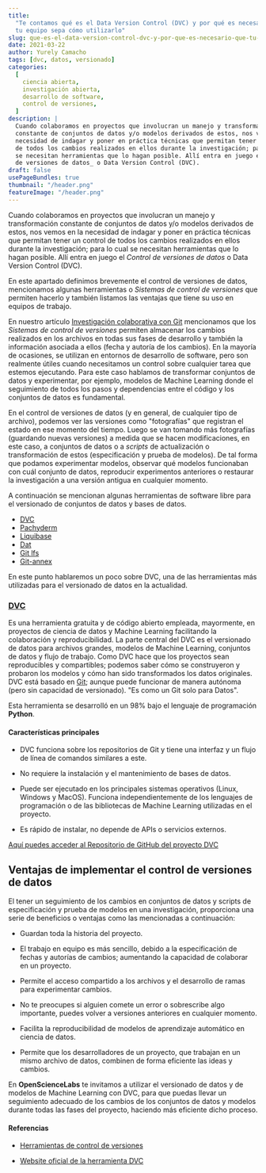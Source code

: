 ```yaml
---
title:
  "Te contamos qué es el Data Version Control (DVC) y por qué es necesario que
  tu equipo sepa cómo utilizarlo"
slug: que-es-el-data-version-control-dvc-y-por-que-es-necesario-que-tu-equipo-sepa-como-utilizarlo
date: 2021-03-22
author: Yurely Camacho
tags: [dvc, datos, versionado]
categories:
  [
    ciencia abierta,
    investigación abierta,
    desarrollo de software,
    control de versiones,
  ]
description: |
  Cuando colaboramos en proyectos que involucran un manejo y transformación
  constante de conjuntos de datos y/o modelos derivados de estos, nos vemos en la
  necesidad de indagar y poner en práctica técnicas que permitan tener un control
  de todos los cambios realizados en ellos durante la investigación; para lo cual
  se necesitan herramientas que lo hagan posible. Allí entra en juego el _Control
  de versiones de datos_ o Data Version Control (DVC).
draft: false
usePageBundles: true
thumbnail: "/header.png"
featureImage: "/header.png"
---
```


<!-- # Te contamos qué es el Data Version Control (DVC) y por qué es necesario que tu equipo sepa cómo utilizarlo -->
<!-- **Por Yurely Camacho** -->

Cuando colaboramos en proyectos que involucran un manejo y transformación
constante de conjuntos de datos y/o modelos derivados de estos, nos vemos en la
necesidad de indagar y poner en práctica técnicas que permitan tener un control
de todos los cambios realizados en ellos durante la investigación; para lo cual
se necesitan herramientas que lo hagan posible. Allí entra en juego el _Control
de versiones de datos_ o Data Version Control (DVC).

<!-- TEASER_END -->

En este apartado definimos brevemente el control de versiones de datos,
mencionamos algunas herramientas o _Sistemas de control de versiones_ que
permiten hacerlo y también listamos las ventajas que tiene su uso en equipos de
trabajo.

En nuestro artículo
[Investigación colaborativa con Git](https://opensciencelabs.org/blog/investigacion-colaborativa-con-git/)
mencionamos que los _Sistemas de control de versiones_ permiten almacenar los
cambios realizados en los archivos en todas sus fases de desarrollo y también la
información asociada a ellos (fecha y autoría de los cambios). En la mayoría de
ocasiones, se utilizan en entornos de desarrollo de software, pero son realmente
útiles cuando necesitamos un control sobre cualquier tarea que estemos
ejecutando. Para este caso hablamos de transformar conjuntos de datos y
experimentar, por ejemplo, modelos de Machine Learning donde el seguimiento de
todos los pasos y dependencias entre el código y los conjuntos de datos es
fundamental.

En el control de versiones de datos (y en general, de cualquier tipo de
archivo), podemos ver las versiones como "fotografías" que registran el estado
en ese momento del tiempo. Luego se van tomando más fotografías (guardando
nuevas versiones) a medida que se hacen modificaciones, en este caso, a
conjuntos de datos o a _scripts_ de actualización o transformación de estos
(especificación y prueba de modelos). De tal forma que podamos experimentar
modelos, observar qué modelos funcionaban con cuál conjunto de datos, reproducir
experimentos anteriores o restaurar la investigación a una versión antigua en
cualquier momento.

A continuación se mencionan algunas herramientas de software libre para el
versionado de conjuntos de datos y bases de datos.

- [DVC](https://dvc.org/)
- [Pachyderm](https://www.pachyderm.com/)
- [Liquibase](https://www.liquibase.org/)
- [Dat](https://dat.foundation/)
- [Git lfs](https://git-lfs.github.com/)
- [Git-annex](https://git-annex.branchable.com/)

En este punto hablaremos un poco sobre DVC, una de las herramientas más
utilizadas para el versionado de datos en la actualidad.

### [DVC](https://dvc.org/)

Es una herramienta gratuita y de código abierto empleada, mayormente, en
proyectos de ciencia de datos y Machine Learning facilitando la colaboración y
reproducibilidad. La parte central del DVC es el versionado de datos para
archivos grandes, modelos de Machine Learning, conjuntos de datos y flujo de
trabajo. Como DVC hace que los proyectos sean reproducibles y compartibles;
podemos saber cómo se construyeron y probaron los modelos y cómo han sido
transformados los datos originales. DVC está basado en
[Git](https://opensciencelabs.org/blog/git-de-en-diez-sencillos-pasos/); aunque
puede funcionar de manera autónoma (pero sin capacidad de versionado). "Es como
un Git solo para Datos".

Esta herramienta se desarrolló en un 98% bajo el lenguaje de programación
**Python**.

#### Características principales

- DVC funciona sobre los repositorios de Git y tiene una interfaz y un flujo de
  línea de comandos similares a este.

- No requiere la instalación y el mantenimiento de bases de datos.

- Puede ser ejecutado en los principales sistemas operativos (Linux, Windows y
  MacOS). Funciona independientemente de los lenguajes de programación o de las
  bibliotecas de Machine Learning utilizadas en el proyecto.

- Es rápido de instalar, no depende de APIs o servicios externos.

[Aquí puedes acceder al Repositorio de GitHub del proyecto DVC](https://github.com/iterative/dvc)

## Ventajas de implementar el control de versiones de datos

El tener un seguimiento de los cambios en conjuntos de datos y scripts de
especificación y prueba de modelos en una investigación, proporciona una serie
de beneficios o ventajas como las mencionadas a continuación:

- Guardan toda la historia del proyecto.

- El trabajo en equipo es más sencillo, debido a la especificación de fechas y
  autorías de cambios; aumentando la capacidad de colaborar en un proyecto.

- Permite el acceso compartido a los archivos y el desarrollo de ramas para
  experimentar cambios.

- No te preocupes si alguien comete un error o sobrescribe algo importante,
  puedes volver a versiones anteriores en cualquier momento.

- Facilita la reproducibilidad de modelos de aprendizaje automático en ciencia
  de datos.

- Permite que los desarrolladores de un proyecto, que trabajan en un mismo
  archivo de datos, combinen de forma eficiente las ideas y cambios.

En **OpenScienceLabs** te invitamos a utilizar el versionado de datos y de
modelos de Machine Learning con DVC, para que puedas llevar un seguimiento
adecuado de los cambios de los conjuntos de datos y modelos durante todas las
fases del proyecto, haciendo más eficiente dicho proceso.

#### Referencias

- [Herramientas de control de versiones](https://blog.dinahosting.com/herramientas-de-control-de-versiones/)

- [Website oficial de la herramienta DVC](https://dvc.org/)
